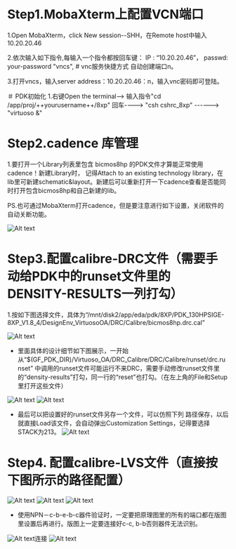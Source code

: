 # Step1.MobaXterm上配置VCN端口

 1.Open MobaXterm，click New session--SHH，在Remote host中输入10.20.20.46
 
 2.依次输入如下指令,每输入一个指令都按回车键：
 IP : “10.20.20.46”，
 passwd: your-password
"vncs", # vnc服务快捷方式
自动创建端口n。
 
 3.打开vncs，输入server address：10.20.20.46：n，输入vnc密码即可登陆。


＃ PDK初始化
 1.右键Open the terminal--> 输入指令"cd /app/proj/++yourusername++/8xp" 回车----> "csh cshrc_8xp" ------> "virtuoso &"


# Step2.cadence 库管理

 1.要打开一个Library列表里包含 bicmos8hp 的PDK文件才算能正常使用cadence！新建Library时， 记得Attach to an existing technology library，在lib里可新建schematic&layout。新建后可以重新打开一下cadence查看是否能同时打开包含bicmos8hp和自己新建的lib。

PS.也可通过MobaXterm打开cadence，但是要注意进行如下设置，关闭软件的自动关断功能。

![Alt text](keepaliveinMoba.png)

# Step3.配置calibre-DRC文件（需要手动给PDK中的runset文件里的DENSITY-RESULTS一列打勾）
 1.按如下图选择文件，具体为“/mnt/disk2/app/eda/pdk/8XP/PDK_130HPSIGE-8XP_V1.8_4/DesignEnv_VirtuosoOA/DRC/Calibre/bicmos8hp.drc.cal”

![Alt text](DRCrules.png)

* 里面具体的设计细节如下图展示，一开始从“$(GF_PDK_DIR)/Virtuoso_OA/DRC_Calibre/DRC/Calibre/runset/drc.runset”
中调用的runset文件可能运行不来DRC，需要手动修改runset文件里的“density-results”打勾，同一行的“reset”也打勾。（在左上角的File和Setup里打开这些文件）

![Alt text](environmentevariable.png)
![Alt text](Customization.png)

* 最后可以把设置好的runset文件另存一个文件，可以仿照下列 路径保存，以后就直接Load该文件，会自动弹出Customization Settings，记得要选择STACK为213。
![Alt text](loadrunset.png)


 
# Step4. 配置calibre-LVS文件（直接按下图所示的路径配置）
![Alt text](lvsrulesfile.png)
![Alt text](LVSinput.png)
![Alt text](LVSoutput.png)

* 使用NPN－c-b-e-b-c器件验证时，一定要把原理图里的所有的端口都在版图里设置后再进行。版图上一定要连接好c-c, b-b否则器件无法识别。

![Alt text](LVSinput.png)连接
![Alt text](LVSinput.png)
